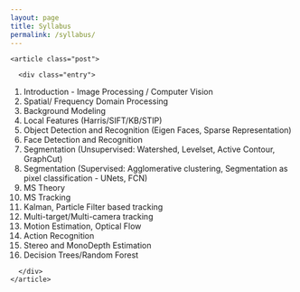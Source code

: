 ```yaml
---
layout: page
title: Syllabus
permalink: /syllabus/
---
```



<div class="posts">

    <article class="post">

      <div class="entry">

<!-- <p>The Course is divided into 2 parts,
</p>
<h4>Part I : Introduction to CNNs
</h4> -->
<ol>
<li> Introduction - Image Processing / Computer Vision</li>
<li> Spatial/ Frequency Domain Processing</li>
<li> Background Modeling </li>
<li> Local Features (Harris/SIFT/KB/STIP)</li>
<li> Object Detection and Recognition (Eigen Faces, Sparse Representation) </li>
<li> Face Detection and Recognition</li>
<li> Segmentation (Unsupervised: Watershed, Levelset, Active Contour, GraphCut) </li>
<li> Segmentation (Supervised: Agglomerative clustering, Segmentation as pixel classification - UNets, FCN) </li>
<li> MS Theory </li>
<li> MS Tracking</li>
<li> Kalman, Particle Filter based tracking</li>
<li> Multi-target/Multi-camera tracking </li>
<li> Motion Estimation, Optical Flow</li>
<li> Action Recognition </li>
<li> Stereo and MonoDepth Estimation </li>
<li> Decision Trees/Random Forest</li>

</ol>

<!-- <h4>Part II : Advanced Topics in Deep Learning
</h4> 
<ol>
<li>Introduction to DL packages/ Important architectures</li>
<li>Visualizing CNNs</li>
<li>Recurrent Neural Networks</li>
<li>Generative Modelling using Deep networks</li>
<li>Deep Reinforcement Learning</li>
<li>Invited Talks from Researchers in Industry.</li>
</ol> -->
      </div>
    </article>
</div>
